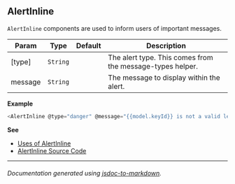 ## AlertInline
`AlertInline` components are used to inform users of important messages.


| Param | Type | Default | Description |
| --- | --- | --- | --- |
| [type] | <code>String</code> | <code></code> | The alert type. This comes from the message-types helper. |
| message | <code>String</code> | <code></code> | The message to display within the alert. |

**Example**
  
```js
<AlertInline @type="danger" @message="{{model.keyId}} is not a valid lease ID"/>
```

**See**

- [Uses of AlertInline](https://github.com/hashicorp/vault/search?l=Handlebars&q=AlertInline)
- [AlertInline Source Code](https://github.com/hashicorp/vault/blob/master/ui/app/components/alert-inline.js) 

---

###### _Documentation generated using [jsdoc-to-markdown](https://github.com/75lb/jsdoc-to-markdown)._

